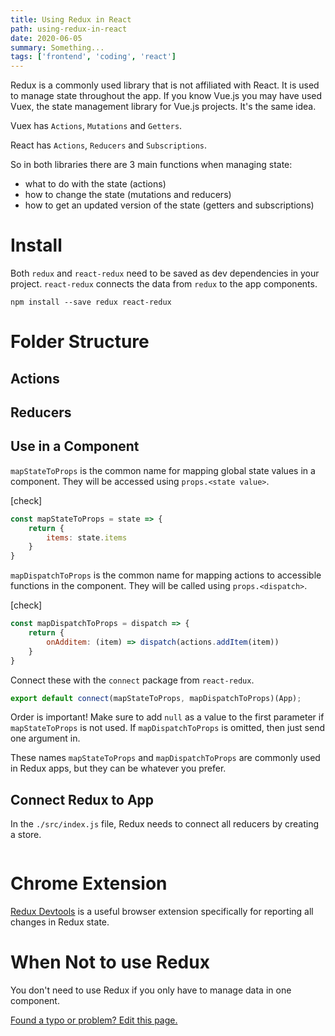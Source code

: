 ```yaml
---
title: Using Redux in React
path: using-redux-in-react
date: 2020-06-05
summary: Something...
tags: ['frontend', 'coding', 'react']
---
```


Redux is a commonly used library that is not affiliated with React. It is used to manage state throughout the app. If you know Vue.js you may have used Vuex, the state management library for Vue.js projects. It's the same idea.

Vuex has `Actions`, `Mutations` and `Getters`.

React has `Actions`, `Reducers` and `Subscriptions`.

So in both libraries there are 3 main functions when managing state:
- what to do with the state (actions)
- how to change the state (mutations and reducers)
- how to get an updated version of the state (getters and subscriptions)

# Install

Both `redux` and `react-redux` need to be saved as dev dependencies in your project. `react-redux` connects the data from `redux` to the app components.

```
npm install --save redux react-redux
```

# Folder Structure

## Actions

## Reducers

## Use in a Component

`mapStateToProps` is the common name for mapping global state values in a component. They will be accessed using `props.<state value>`.

[check]
```js
const mapStateToProps = state => {
    return {
        items: state.items
    }
}
```

`mapDispatchToProps` is the common name for mapping actions to accessible functions in the component. They will be called using `props.<dispatch>`.

[check]
```js
const mapDispatchToProps = dispatch => {
    return {
        onAdditem: (item) => dispatch(actions.addItem(item))
    }
}
```

Connect these with the `connect` package from `react-redux`.

```js
export default connect(mapStateToProps, mapDispatchToProps)(App);
```

Order is important! Make sure to add `null` as a value to the first parameter if `mapStateToProps` is not used. If `mapDispatchToProps` is omitted, then just send one argument in.

These names `mapStateToProps` and `mapDispatchToProps` are commonly used in Redux apps, but they can be whatever you prefer.

## Connect Redux to App

In the `./src/index.js` file, Redux needs to connect all reducers by creating a store.

```js

```

# Chrome Extension

[Redux Devtools](https://github.com/zalmoxisus/redux-devtools-extension) is a useful browser extension specifically for reporting all changes in Redux state.

# When Not to use Redux

You don't need to use Redux if you only have to manage data in one component.

[Found a typo or problem? Edit this page.](https://github.com/Dana94/website/blob/master/blog/2020-06-05-using-vue-apollo-in-vuejs.md)
